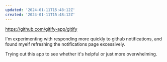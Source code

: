 ```yaml
---
updated: '2024-01-11T15:48:12Z'
created: '2024-01-11T15:48:12Z'
---
```

https://github.com/gitify-app/gitify

I'm experimenting with responding more quickly to github notifications, and found myelf refreshing the notifications page excessively.

Trying out this app to see whether it's helpful or just more overwhelming.